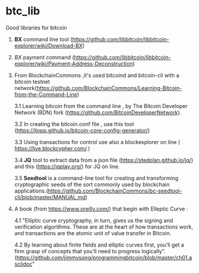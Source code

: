 # btc_lib
Good libraries for bitcoin

1. **BX** command line tool (https://github.com/libbitcoin/libbitcoin-explorer/wiki/Download-BX)
2. *BX* payment command (https://github.com/libbitcoin/libbitcoin-explorer/wiki/Payment-Address-Deconstruction)

3. From BlockchainCommons ,it's used bitcoind and bitcoin-cli  with a bitcoin  testnet network(https://github.com/BlockchainCommons/Learning-Bitcoin-from-the-Command-Line)

   3.1 Learning bitcoin from the command line ,  by The Bitcoin Developer Network (BDN) fork (https://github.com/BitcoinDeveloperNetwork).
   
   3.2 In creating the bitcoin.conf file , use this tool (https://jlopp.github.io/bitcoin-core-config-generator/)
   
   3.3 Using transactions for control use also a blockexplorer on line ( https://live.blockcypher.com/.)
   
   3.4 **JQ** tool to extract data from a json file (https://stedolan.github.io/jq/) and this (https://jqplay.org/) for JQ on line.
   
   3.5 **Seedtool** is a command-line tool for creating and transforming cryptographic seeds of the sort commonly used by blockchain applications.(https://github.com/BlockchainCommons/bc-seedtool-cli/blob/master/MANUAL.md)

4. A book  (from https://www.oreilly.com/) that begin with Elleptic Curve :

   4.1 "Elliptic curve cryptography, in turn, gives us the signing and verification algorithms. These are at the heart of how transactions work, and transactions are the atomic unit of value transfer in Bitcoin. 
   
   4.2 By learning about finite fields and elliptic curves first, you’ll get a firm grasp of concepts that you’ll need to progress logically".(https://github.com/jimmysong/programmingbitcoin/blob/master/ch01.asciidoc"
